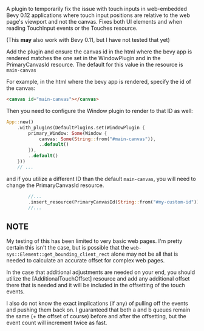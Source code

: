A plugin to temporarily fix the issue with touch inputs in web-embedded Bevy 0.12 applications where touch 
input positions are relative to the web page's viewport and not the canvas. Fixes both UI elements and when 
reading TouchInput events or the Touches resource.

(This **may** also work with Bevy 0.11, but I have not tested that yet)

Add the plugin and ensure the canvas id in the html where the bevy app is rendered matches 
the one set in the WindowPlugin and in the PrimaryCanvasId resource. The default for this 
value in the resource is `main-canvas`

For example, in the html where the bevy app is rendered, specify the id of the canvas:
```html
<canvas id="main-canvas"></canvas>
```

Then you need to configure the Window plugin to render to that ID as well:
```rust
App::new()
    .with_plugins(DefaultPlugins.set(WindowPlugin {
        primary_Window: Some(Window {
            canvas: Some(String::from("#main-canvas")),
            ..default()
        }),
        ..default()
    }))
    // ...
```

and if you utilize a different ID than the default `main-canvas`, you will need to change the
PrimaryCanvasId resource.
```rust
        //...
        .insert_resource(PrimaryCanvasId(String::from("#my-custom-id")));
        //...
```


## NOTE
My testing of this has been limited to very basic web pages. I'm pretty certain this isn't the case, 
but is possible that the `web-sys::Element::get_bounding_client_rect` alone may not be all that is 
needed to calculate an accurate offset for complex web pages. 

In the case that additional adjustments are needed on your end, you should utilize the 
[AdditionalTouchOffset] resource and add any additional offset there that is needed and it 
will be included in the offsetting of the touch events.

I also do not know the exact implications (if any) of pulling off the events and pushing them back on. 
I guaranteed that both a and b queues remain the same (+ the offset of course) before and after the offsetting,
but the event count will increment twice as fast. 
